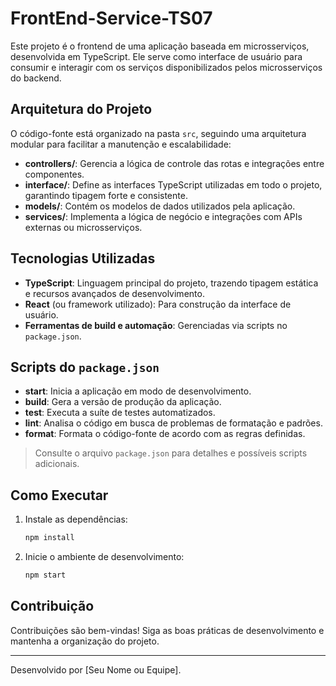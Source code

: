 # FrontEnd-Service-TS07

Este projeto é o frontend de uma aplicação baseada em microsserviços, desenvolvida em TypeScript. Ele serve como interface de usuário para consumir e interagir com os serviços disponibilizados pelos microsserviços do backend.

## Arquitetura do Projeto

O código-fonte está organizado na pasta `src`, seguindo uma arquitetura modular para facilitar a manutenção e escalabilidade:

- **controllers/**: Gerencia a lógica de controle das rotas e integrações entre componentes.
- **interface/**: Define as interfaces TypeScript utilizadas em todo o projeto, garantindo tipagem forte e consistente.
- **models/**: Contém os modelos de dados utilizados pela aplicação.
- **services/**: Implementa a lógica de negócio e integrações com APIs externas ou microsserviços.

## Tecnologias Utilizadas

- **TypeScript**: Linguagem principal do projeto, trazendo tipagem estática e recursos avançados de desenvolvimento.
- **React** (ou framework utilizado): Para construção da interface de usuário.
- **Ferramentas de build e automação**: Gerenciadas via scripts no `package.json`.

## Scripts do `package.json`

- **start**: Inicia a aplicação em modo de desenvolvimento.
- **build**: Gera a versão de produção da aplicação.
- **test**: Executa a suíte de testes automatizados.
- **lint**: Analisa o código em busca de problemas de formatação e padrões.
- **format**: Formata o código-fonte de acordo com as regras definidas.

> Consulte o arquivo `package.json` para detalhes e possíveis scripts adicionais.

## Como Executar

1. Instale as dependências:
    ```bash
    npm install
    ```
2. Inicie o ambiente de desenvolvimento:
    ```bash
    npm start
    ```

## Contribuição

Contribuições são bem-vindas! Siga as boas práticas de desenvolvimento e mantenha a organização do projeto.

---

Desenvolvido por [Seu Nome ou Equipe].